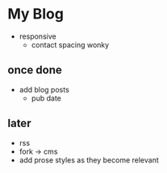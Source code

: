 # My Blog

- responsive
  - contact spacing wonky

## once done

- add blog posts
  - pub date

## later

- rss
- fork -> cms
- add prose styles as they become relevant
